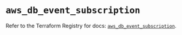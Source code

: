 # `aws_db_event_subscription`

Refer to the Terraform Registry for docs: [`aws_db_event_subscription`](https://registry.terraform.io/providers/hashicorp/aws/6.13.0/docs/resources/db_event_subscription).
